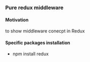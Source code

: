 <h3>Pure redux middleware</h3>

<h4>Motivation</h4>
to show middleware conecpt in Redux


<h4>Specific packages installation</h4>
<ul>
  <li>npm install redux</li>
</ul>